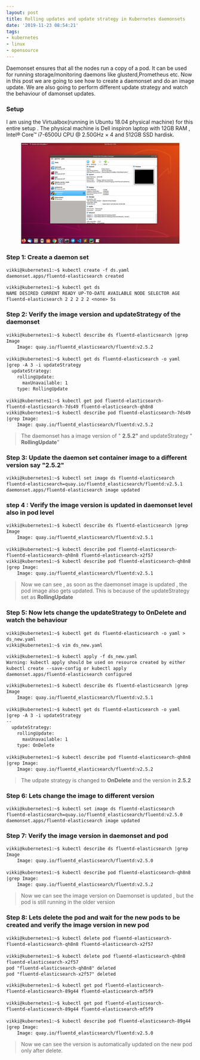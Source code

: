 ```yaml
---
layout: post
title: Rolling updates and update strategy in Kubernetes daemonsets
date: '2019-11-23 08:54:21'
tags:
- kubernetes
- linux
- opensource
---
```


Daemonset ensures that all the nodes run a copy of a pod. It can be used for running storage/monitoring daemons like glusterd,Prometheus etc. Now in this post we are going to see how to create a daemonset and do an image update. We are also going to perform different update strategy and watch the behaviour of damonset updates.

### **Setup**

I am using the Virtualbox(running in Ubuntu 18.04 physical machine) for this entire setup . The physical machine is Dell inspiron laptop with 12GB RAM , Intel® Core™ i7-6500U CPU @ 2.50GHz × 4 and 512GB SSD hardisk.

<!--kg-card-begin: image--><figure class="kg-card kg-image-card"><img src="/content/images/2019/11/Screenshot-from-2019-11-23-11-56-54-1.png" class="kg-image"></figure><!--kg-card-end: image-->
### Step 1: Create a daemon set 
<!--kg-card-begin: code-->

    vikki@kubernetes1:~$ kubectl create -f ds.yaml 
    daemonset.apps/fluentd-elasticsearch created

<!--kg-card-end: code--><!--kg-card-begin: html--><script src="https://gist.github.com/vignesh88/467337d30e6018fae4d33af6d762f36d.js"></script><!--kg-card-end: html--><!--kg-card-begin: code-->

    vikki@kubernetes1:~$ kubectl get ds
    NAME DESIRED CURRENT READY UP-TO-DATE AVAILABLE NODE SELECTOR AGE
    fluentd-elasticsearch 2 2 2 2 2 <none> 5s

<!--kg-card-end: code-->
### Step 2: Verify the image version and updateStrategy of the daemonset
<!--kg-card-begin: code-->

    vikki@kubernetes1:~$ kubectl describe ds fluentd-elasticsearch |grep Image
        Image: quay.io/fluentd_elasticsearch/fluentd:v2.5.2
    
    vikki@kubernetes1:~$ kubectl get ds fluentd-elasticsearch -o yaml |grep -A 3 -i updateStrategy
      updateStrategy:
        rollingUpdate:
          maxUnavailable: 1
        type: RollingUpdate
    
    vikki@kubernetes1:~$ kubectl get pod fluentd-elasticsearch-
    fluentd-elasticsearch-7ds49 fluentd-elasticsearch-qh8n8  
    vikki@kubernetes1:~$ kubectl describe pod fluentd-elasticsearch-7ds49 |grep Image:
        Image: quay.io/fluentd_elasticsearch/fluentd:v2.5.2
    

<!--kg-card-end: code-->

> The daemonset has a image version of " **2.5.2"** and updateStrategy " **RollingUpdate**"

### Step 3: Update the daemon set container image to a different version say "2.5.2" 
<!--kg-card-begin: code-->

    vikki@kubernetes1:~$ kubectl set image ds fluentd-elasticsearch fluentd-elasticsearch=quay.io/fluentd_elasticsearch/fluentd:v2.5.1
    daemonset.apps/fluentd-elasticsearch image updated

<!--kg-card-end: code-->
### step 4 : Verify the image version is updated in daemonset level also in pod level
<!--kg-card-begin: code-->

    vikki@kubernetes1:~$ kubectl describe ds fluentd-elasticsearch |grep Image
        Image: quay.io/fluentd_elasticsearch/fluentd:v2.5.1
    
    vikki@kubernetes1:~$ kubectl describe pod fluentd-elasticsearch-
    fluentd-elasticsearch-qh8n8 fluentd-elasticsearch-x2f57  
    vikki@kubernetes1:~$ kubectl describe pod fluentd-elasticsearch-qh8n8 |grep Image:
        Image: quay.io/fluentd_elasticsearch/fluentd:v2.5.1

<!--kg-card-end: code-->

> Now we can see , as soon as the daemonset image is updated , the pod image also gets updated. This is because of the updateStrategy set as **RollingUpdate**

### Step 5: Now lets change the updateStrategy to OnDelete and watch the behaviour
<!--kg-card-begin: code-->

    vikki@kubernetes1:~$ kubectl get ds fluentd-elasticsearch -o yaml > ds_new.yaml 
    vikki@kubernetes1:~$ vim ds_new.yaml 
    
    
    

<!--kg-card-end: code--><!--kg-card-begin: html--><script src="https://gist.github.com/vignesh88/573453ca14d2e79e02f3cfe6c7a3ef20.js"></script><!--kg-card-end: html--><!--kg-card-begin: code-->

    vikki@kubernetes1:~$ kubectl apply -f ds_new.yaml 
    Warning: kubectl apply should be used on resource created by either kubectl create --save-config or kubectl apply
    daemonset.apps/fluentd-elasticsearch configured

<!--kg-card-end: code--><!--kg-card-begin: code-->

    vikki@kubernetes1:~$ kubectl describe ds fluentd-elasticsearch |grep Image
        Image: quay.io/fluentd_elasticsearch/fluentd:v2.5.1
    
    vikki@kubernetes1:~$ kubectl get ds fluentd-elasticsearch -o yaml |grep -A 3 -i updateStrategy
    --
      updateStrategy:
        rollingUpdate:
          maxUnavailable: 1
        type: OnDelete
    
    vikki@kubernetes1:~$ kubectl describe pod fluentd-elasticsearch-qh8n8 |grep Image:
        Image: quay.io/fluentd_elasticsearch/fluentd:v2.5.2
    

<!--kg-card-end: code-->

> The udpate strategy is changed to **OnDelete** and the version in **2.5.2**

### Step 6: Lets change the image to different version
<!--kg-card-begin: code-->

    vikki@kubernetes1:~$ kubectl set image ds fluentd-elasticsearch fluentd-elasticsearch=quay.io/fluentd_elasticsearch/fluentd:v2.5.0
    daemonset.apps/fluentd-elasticsearch image updated
    
    
    

<!--kg-card-end: code-->
### Step 7: Verify the image version in daemonset and pod
<!--kg-card-begin: code-->

    vikki@kubernetes1:~$ kubectl describe ds fluentd-elasticsearch |grep Image
        Image: quay.io/fluentd_elasticsearch/fluentd:v2.5.0
    
    vikki@kubernetes1:~$ kubectl describe pod fluentd-elasticsearch-qh8n8 |grep Image:
        Image: quay.io/fluentd_elasticsearch/fluentd:v2.5.2

<!--kg-card-end: code-->

> Now we can see the image version on Daemonset is updated , but the pod is still running in the older version

### Step 8: Lets delete the pod and wait for the new pods to be created and verify the image version in new pod
<!--kg-card-begin: code-->

    vikki@kubernetes1:~$ kubectl delete pod fluentd-elasticsearch-
    fluentd-elasticsearch-qh8n8 fluentd-elasticsearch-x2f57  
    
    vikki@kubernetes1:~$ kubectl delete pod fluentd-elasticsearch-qh8n8 fluentd-elasticsearch-x2f57
    pod "fluentd-elasticsearch-qh8n8" deleted
    pod "fluentd-elasticsearch-x2f57" deleted

<!--kg-card-end: code--><!--kg-card-begin: code-->

    vikki@kubernetes1:~$ kubectl get pod fluentd-elasticsearch-
    fluentd-elasticsearch-89g44 fluentd-elasticsearch-mf5f9  
    
    vikki@kubernetes1:~$ kubectl get pod fluentd-elasticsearch-
    fluentd-elasticsearch-89g44 fluentd-elasticsearch-mf5f9  
    
    vikki@kubernetes1:~$ kubectl describe pod fluentd-elasticsearch-89g44 |grep Image:
        Image: quay.io/fluentd_elasticsearch/fluentd:v2.5.0

<!--kg-card-end: code-->

> Now we can see the version is automatically updated on the new pod only after delete.

